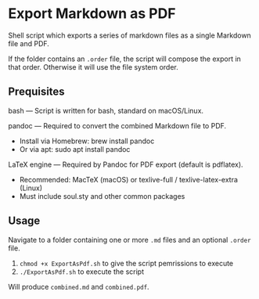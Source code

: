 # Export Markdown as PDF
Shell script which exports a series of markdown files as a single Markdown file and PDF.

If the folder contains an `.order` file, the script will compose the export in that order. Otherwise it will use the file system order.

## Prequisites
bash — Script is written for bash, standard on macOS/Linux.

pandoc — Required to convert the combined Markdown file to PDF.
- Install via Homebrew: brew install pandoc
- Or via apt: sudo apt install pandoc
 
LaTeX engine — Required by Pandoc for PDF export (default is pdflatex).
- Recommended: MacTeX (macOS) or texlive-full / texlive-latex-extra (Linux)
- Must include soul.sty and other common packages

## Usage
Navigate to a folder containing one or more `.md` files and an optional `.order` file.

1. `chmod +x ExportAsPdf.sh` to give the script pemrissions to execute
2. `./ExportAsPdf.sh` to execute the script

Will produce `combined.md` and `combined.pdf`.
